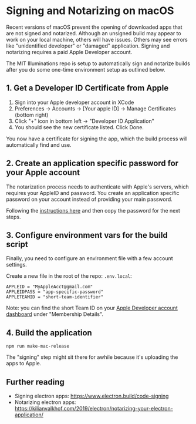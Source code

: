 # Signing and Notarizing on macOS

Recent versions of macOS prevent the opening of downloaded apps that are not signed and 
notarized. Although an unsigned build may appear to work on your local machine, 
others will have issues. Others may see errors like "unidentified developer" or "damaged" application.
Signing and notarizing requires a paid Apple Developer account.

The MIT Illuminations repo is setup to automatically sign and notarize builds
after you do some one-time environment setup as outlined below.

## 1. Get a Developer ID Certificate from Apple

1. Sign into your Apple developer account in XCode
2. Preferences -> Accounts -> [Your apple ID] -> Manage Certificates (bottom right)
3. Click "+" icon in bottom left -> "Developer ID Application"
4. You should see the new certificate listed. Click Done.

You now have a certificate for signing the app, which the build process will
automatically find and use.

## 2. Create an application specific password for your Apple account

The notarization process needs to authenticate with Apple's servers, which requires
your AppleID and password. You create an application specific password on your
account instead of providing your main password.

Following the [instructions here](https://support.apple.com/en-us/HT204397) and 
then copy the password for the next steps.

## 3. Configure environment vars for the build script

Finally, you need to configure an environment file with a few account settings.

Create a new file in the root of the repo: `.env.local`:

```
APPLEID = "MyAppleAcct@gmail.com"
APPLEIDPASS = "app-specific-password"
APPLETEAMID = "short-team-identifier"
```

Note: you can find the short Team ID on your [Apple Developer account dashboard](https://developer.apple.com/account/) under "Membership Details".

## 4. Build the application

```
npm run make-mac-release
```

The "signing" step might sit there for awhile because it's uploading the apps
to Apple.

## Further reading

- Signing electron apps: https://www.electron.build/code-signing 
- Notarizing electron apps: https://kilianvalkhof.com/2019/electron/notarizing-your-electron-application/
